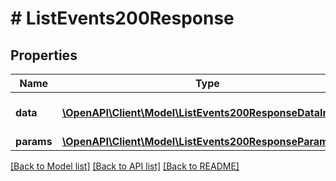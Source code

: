 # # ListEvents200Response

## Properties

Name | Type | Description | Notes
------------ | ------------- | ------------- | -------------
**data** | [**\OpenAPI\Client\Model\ListEvents200ResponseDataInner[]**](ListEvents200ResponseDataInner.md) | The returned resource | [optional]
**params** | [**\OpenAPI\Client\Model\ListEvents200ResponseParams**](ListEvents200ResponseParams.md) |  | [optional]

[[Back to Model list]](../../README.md#models) [[Back to API list]](../../README.md#endpoints) [[Back to README]](../../README.md)
